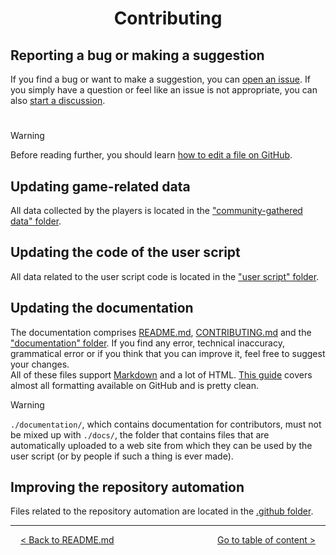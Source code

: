 <div align="center">

# Contributing

</div>

## Reporting a bug or making a suggestion

If you find a bug or want to make a suggestion, you can [open an issue](https://github.com/Matrix4348/Dragons-of-the-Void---Raid-Loot-Tiers/issues). If you simply have a question or feel like an issue is not appropriate, you can also [start a discussion](https://github.com/Matrix4348/Dragons-of-the-Void---Raid-Loot-Tiers/discussions).

#

> [!WARNING]
> Before reading further, you should learn [how to edit a file on GitHub](documentation/updating-a-file.md).

## Updating game-related data

All data collected by the players is located in the ["community-gathered data" folder](documentation/community-gathered-data.md). 

## Updating the code of the user script

All data related to the user script code is located in the ["user script" folder](documentation/updating-user-script.md).

## Updating the documentation

The documentation comprises [README.md](README.md), [CONTRIBUTING.md](CONTRIBUTING.md) and the ["documentation" folder](documentation). If you find any error, technical inaccuracy, grammatical error or if you think that you can improve it, feel free to suggest your changes.<br>
All of these files support [Markdown](https://docs.github.com/github/writing-on-github/getting-started-with-writing-and-formatting-on-github/basic-writing-and-formatting-syntax) and a lot of HTML. [This guide](https://github.com/9EED/Markdown-guide) covers almost all formatting available on GitHub and is pretty clean.

> [!WARNING]
> `./documentation/`, which contains documentation for contributors, must not be mixed up with `./docs/`, the folder that contains files that are automatically uploaded to a web site from which they can be used by the user script (or by people if such a thing is ever made).

## Improving the repository automation

Files related to the repository automation are located in the [.github folder](documentation/github-folder.md).

<hr>
<div align="center">
  
  [< Back to README.md](/README.md) $~~~~~~~~~~~~~~~~~~~~~~~~~~~~~~~~~~~~~~~~$ [Go to table of content >](documentation/table-of-content.md)
  
</div>
